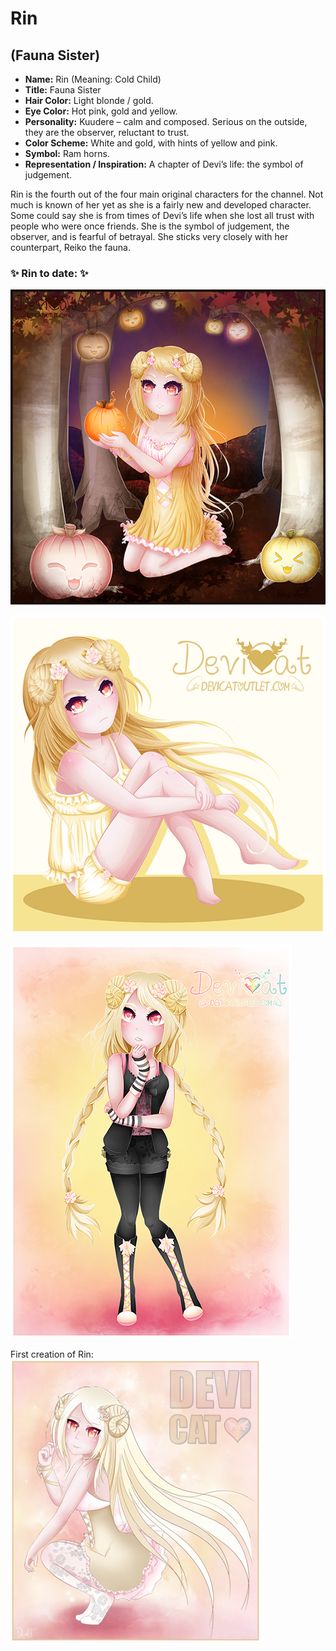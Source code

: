 # Rin
## (Fauna Sister)

* **Name:** Rin (Meaning: Cold Child)
* **Title:** Fauna Sister
* **Hair Color:** Light blonde / gold.
* **Eye Color:** Hot pink, gold and yellow.
* **Personality:** Kuudere – calm and composed. Serious on the outside,
  they are the observer, reluctant to trust.
* **Color Scheme:** White and gold, with hints of yellow and pink.
* **Symbol:** Ram horns.
* **Representation / Inspiration:** A chapter of Devi’s life: the symbol
  of judgement.

Rin is the fourth out of the four main original characters for the channel.
Not much is known of her yet as she is a fairly new and developed character.
Some could say she is from times of Devi’s life when she lost all trust with
people who were once friends. She is the symbol of judgement, the observer,
and is fearful of betrayal. She sticks very closely with her counterpart,
Reiko the fauna.

### ✨ Rin to date: ✨

![Autumn Rin](img/rin_autumn.png)

![Sitting Study ­– Rin](img/rin_sitting.png)

![Rin in casual springwear](img/rin_casualwear.png)

First creation of Rin:<br>
![Rin](img/rin.png)
